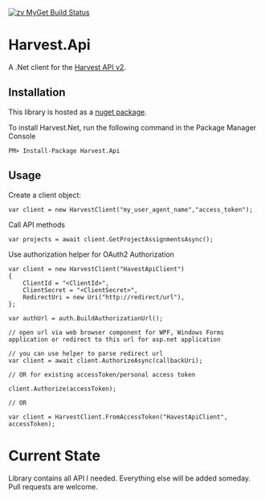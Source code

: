 [![zv MyGet Build Status](https://www.myget.org/BuildSource/Badge/zv?identifier=3b4888a9-f4db-434e-baac-7b3518d0f7af)](https://www.myget.org/Package/Details/zv?packageType=nuget&packageId=Harvest.Api)

# Harvest.Api

A .Net client for the [Harvest API v2][0].

Installation
------------

This library is hosted as a [nuget package][1].

To install Harvest.Net, run the following command in the Package Manager Console

    PM> Install-Package Harvest.Api
    
Usage
-----
Create a client object:

    var client = new HarvestClient("my_user_agent_name","access_token");

Call API methods

    var projects = await client.GetProjectAssignmentsAsync();
    
Use authorization helper for OAuth2 Authorization
    
    var client = new HarvestClient("HavestApiClient")
    {
        ClientId = "<ClientId>",
        ClientSecret = "<ClientSecret>",
        RedirectUri = new Uri("http://redirect/url"),
    };
    
    var authUrl = auth.BuildAuthorizationUrl();
    
    // open url via web browser component for WPF, Windows Forms application or redirect to this url for asp.net application

    // you can use helper to parse redirect url 
    var client = await client.AuthorizeAsync(callbackUri);

    // OR for existing accessToken/personal access token

    client.Authorize(accessToken);

    // OR

    var client = HarvestClient.FromAccessToken("HavestApiClient", accessToken);

    
# Current State

Library contains all API I needed. Everything else will be added someday. Pull requests are welcome.

[0]:https://help.getharvest.com/api-v2/
[1]:https://www.nuget.org/packages/Harvest.Api/
